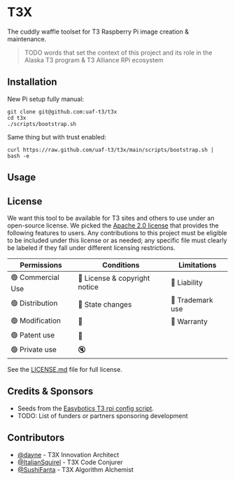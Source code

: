 # T3X
The cuddly waffle toolset for T3 Raspberry Pi image creation & maintenance.

> TODO words that set the context of this project and its role in the Alaska T3 program
> & T3 Alliance RPi ecosystem

## Installation

New Pi setup fully manual:
```
git clone git@github.com:uaf-t3/t3x
cd t3x
./scripts/bootstrap.sh
```

Same thing but with trust enabled:
```
curl https://raw.github.com/uaf-t3/t3x/main/scripts/bootstrap.sh | bash -e
```

## Usage



## License

We want this tool to be available for T3 sites and others to use under an 
open-source license. We picked the [Apache 2.0 license](https://choosealicense.com/licenses/apache-2.0/) 
that provides the following features to users. Any contributions to this project
must be eligible to be included under this license or as needed; any specific file must clearly be labeled if they fall under different licensing restrictions. 

| Permissions | Conditions | Limitations |
| ----------- | ---------- | ----------- | 
| :green_circle: Commercial Use | :large_blue_circle: License & copyright notice | :red_circle: Liability |
| :green_circle: Distribution   | :large_blue_circle: State changes | :red_circle: Trademark use |
| :green_circle: Modification   | :memo:   | :red_circle: Warranty |
| :green_circle: Patent use     | :scroll: | |
| :green_circle: Private use    | :mute:   | |

See the [LICENSE.md](LICENSE.MD) file for full license. 

## Credits & Sponsors

- Seeds from the [Easybotics T3 rpi config script](https://github.com/easybotics/t3-rpi-config-script). 
- TODO: List of funders or partners sponsoring development

## Contributors

- [@dayne](https://github.com/dayne) - T3X Innovation  Architect
- [@ItalianSquirel](https://github.com/ItalianSquirel) - T3X Code Conjurer
- [@SushiFanta](https://github.com/SushiFanta) - T3X Algorithm Alchemist
